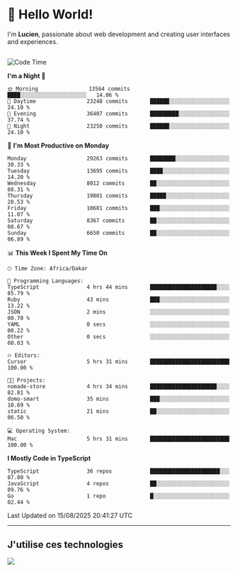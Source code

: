 # 👋 Hello World!

I'm **Lucien**, passionate about web development and creating user interfaces and experiences.

##

<!--START_SECTION:waka-->
![Code Time](http://img.shields.io/badge/Code%20Time-3%2C606%20hrs%2032%20mins-blue)

**I'm a Night 🦉** 

```text
🌞 Morning                13564 commits       ████░░░░░░░░░░░░░░░░░░░░░   14.06 % 
🌆 Daytime                23248 commits       ██████░░░░░░░░░░░░░░░░░░░   24.10 % 
🌃 Evening                36407 commits       █████████░░░░░░░░░░░░░░░░   37.74 % 
🌙 Night                  23250 commits       ██████░░░░░░░░░░░░░░░░░░░   24.10 % 
```
📅 **I'm Most Productive on Monday** 

```text
Monday                   29263 commits       ████████░░░░░░░░░░░░░░░░░   30.33 % 
Tuesday                  13695 commits       ████░░░░░░░░░░░░░░░░░░░░░   14.20 % 
Wednesday                8012 commits        ██░░░░░░░░░░░░░░░░░░░░░░░   08.31 % 
Thursday                 19801 commits       █████░░░░░░░░░░░░░░░░░░░░   20.53 % 
Friday                   10681 commits       ███░░░░░░░░░░░░░░░░░░░░░░   11.07 % 
Saturday                 8367 commits        ██░░░░░░░░░░░░░░░░░░░░░░░   08.67 % 
Sunday                   6650 commits        ██░░░░░░░░░░░░░░░░░░░░░░░   06.89 % 
```


📊 **This Week I Spent My Time On** 

```text
🕑︎ Time Zone: Africa/Dakar

💬 Programming Languages: 
TypeScript               4 hrs 44 mins       █████████████████████░░░░   85.79 % 
Ruby                     43 mins             ███░░░░░░░░░░░░░░░░░░░░░░   13.22 % 
JSON                     2 mins              ░░░░░░░░░░░░░░░░░░░░░░░░░   00.70 % 
YAML                     0 secs              ░░░░░░░░░░░░░░░░░░░░░░░░░   00.22 % 
Other                    0 secs              ░░░░░░░░░░░░░░░░░░░░░░░░░   00.03 % 

🔥 Editors: 
Cursor                   5 hrs 31 mins       █████████████████████████   100.00 % 

🐱‍💻 Projects: 
nomade-store             4 hrs 34 mins       █████████████████████░░░░   82.81 % 
domo-smart               35 mins             ███░░░░░░░░░░░░░░░░░░░░░░   10.69 % 
static                   21 mins             ██░░░░░░░░░░░░░░░░░░░░░░░   06.50 % 

💻 Operating System: 
Mac                      5 hrs 31 mins       █████████████████████████   100.00 % 
```

**I Mostly Code in TypeScript** 

```text
TypeScript               36 repos            ██████████████████████░░░   87.80 % 
JavaScript               4 repos             ██░░░░░░░░░░░░░░░░░░░░░░░   09.76 % 
Go                       1 repo              █░░░░░░░░░░░░░░░░░░░░░░░░   02.44 % 
```




 Last Updated on 15/08/2025 20:41:27 UTC
<!--END_SECTION:waka-->
---

## J'utilise ces technologies

<p align="left">
  <a href="https://skillicons.dev">
    <img src="https://skillicons.dev/icons?i=ts,js,go,ruby,css,scss,tailwind,react,vite,nextjs,docker,figma,ableton" />
  </a>
</p>

